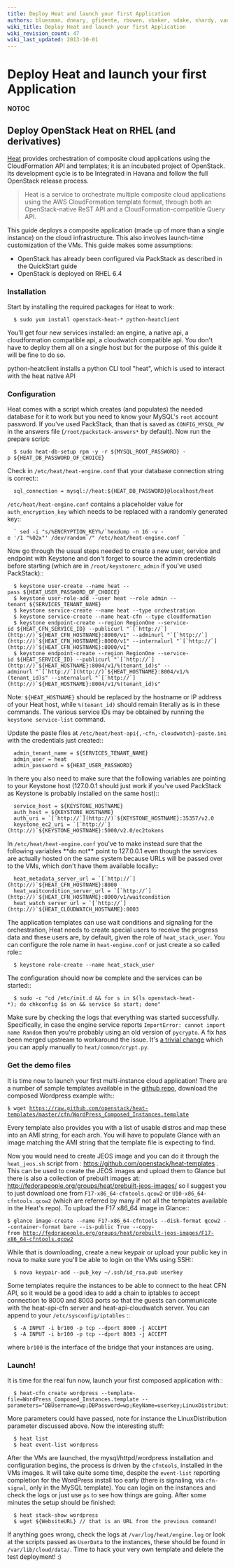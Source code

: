```yaml
---
title: Deploy Heat and launch your first Application
authors: bluesman, dneary, gfidente, rbowen, sbaker, sdake, shardy, vaneldik, zaneb
wiki_title: Deploy Heat and launch your first Application
wiki_revision_count: 47
wiki_last_updated: 2013-10-01
---
```


# Deploy Heat and launch your first Application

__NOTOC__

## Deploy OpenStack Heat on RHEL (and derivatives)

[Heat](http://wiki.openstack.org/wiki/Heat) provides orchestration of composite cloud applications using the CloudFormation API and templates; it is an incubated project of OpenStack. Its development cycle is to be Integrated in Havana and follow the full OpenStack release process.

> Heat is a service to orchestrate multiple composite cloud applications using the AWS CloudFormation template format, through both an OpenStack-native ReST API and a CloudFormation-compatible Query API.

This guide deploys a composite application (made up of more than a single instance) on the cloud infrastructure. This also involves launch-time customization of the VMs. This guide makes some assumptions:

*   OpenStack has already been configured via PackStack as described in the QuickStart guide
*   OpenStack is deployed on RHEL 6.4

### Installation

Start by installing the required packages for Heat to work:

      $ sudo yum install openstack-heat-* python-heatclient

You'll get four new services installed: an engine, a native api, a cloudformation compatible api, a cloudwatch compatible api. You don't have to deploy them all on a single host but for the purpose of this guide it will be fine to do so.

python-heatclient installs a python CLI tool "heat", which is used to interact with the heat native API

### Configuration

Heat comes with a script which creates (and populates) the needed database for it to work but you need to know your MySQL's `root` account password. If you've used PackStack, than that is saved as `CONFIG_MYSQL_PW` in the answers file (`/root/packstack-answers*` by default). Now run the prepare script:

      $ sudo heat-db-setup rpm -y -r ${MYSQL_ROOT_PASSWORD} -p ${HEAT_DB_PASSWORD_OF_CHOICE}

Check in `/etc/heat/heat-engine.conf` that your database connection string is correct::

      sql_connection = mysql://heat:${HEAT_DB_PASSWORD}@localhost/heat

`/etc/heat/heat-engine.conf` contains a placeholder value for `auth_encryption_key` which needs to be replaced with a randomly generated key::

      ` sed -i "s/%ENCRYPTION_KEY%/`hexdump -n 16 -v -e '/1 "%02x"' /dev/random`/" /etc/heat/heat-engine.conf `

Now go through the usual steps needed to create a new user, service and endpoint with Keystone and don't forget to source the admin credentials before starting (which are in `/root/keystonerc_admin` if you've used PackStack)::

      $ keystone user-create --name heat --pass ${HEAT_USER_PASSWORD_OF_CHOICE}
      $ keystone user-role-add --user heat --role admin --tenant ${SERVICES_TENANT_NAME}
      $ keystone service-create --name heat --type orchestration
      $ keystone service-create --name heat-cfn --type cloudformation
      $ keystone endpoint-create --region RegionOne --service-id ${HEAT_CFN_SERVICE_ID} --publicurl "`[`http://`](http://)`${HEAT_CFN_HOSTNAME}:8000/v1" --adminurl "`[`http://`](http://)`${HEAT_CFN_HOSTNAME}:8000/v1" --internalurl "`[`http://`](http://)`${HEAT_CFN_HOSTNAME}:8000/v1"
      $ keystone endpoint-create --region RegionOne --service-id ${HEAT_SERVICE_ID} --publicurl "`[`http://`](http://)`${HEAT_HOSTNAME}:8004/v1/%(tenant_id)s" --adminurl "`[`http://`](http://)`${HEAT_HOSTNAME}:8004/v1/%(tenant_id)s" --internalurl "`[`http://`](http://)`${HEAT_HOSTNAME}:8004/v1/%(tenant_id)s"

Note: `${HEAT_HOSTNAME}` should be replaced by the hostname or IP address of your Heat host, while `%(tenant_id)` should remain literally as is in these commands. The various service IDs may be obtained by running the `keystone service-list` command.

Update the paste files at `/etc/heat/heat-api{,-cfn,-cloudwatch}-paste.ini` with the credentials just created::

      admin_tenant_name = ${SERVICES_TENANT_NAME}
      admin_user = heat
      admin_password = ${HEAT_USER_PASSWORD}

In there you also need to make sure that the following variables are pointing to your Keystone host (127.0.0.1 should just work if you've used PackStack as Keystone is probably installed on the same host)::

      service_host = ${KEYSTONE_HOSTNAME}
      auth_host = ${KEYSTONE_HOSTNAME}
      auth_uri = `[`http://`](http://)`${KEYSTONE_HOSTNAME}:35357/v2.0
      keystone_ec2_uri = `[`http://`](http://)`${KEYSTONE_HOSTNAME}:5000/v2.0/ec2tokens

In `/etc/heat/heat-engine.conf` you've to make instead sure that the following variables \*\*do not\*\* point to 127.0.0.1 even though the services are actually hosted on the same system because URLs will be passed over to the VMs, which don't have them available locally::

      heat_metadata_server_url = `[`http://`](http://)`${HEAT_CFN_HOSTNAME}:8000
      heat_waitcondition_server_url = `[`http://`](http://)`${HEAT_CFN_HOSTNAME}:8000/v1/waitcondition
      heat_watch_server_url = `[`http://`](http://)`${HEAT_CLOUDWATCH_HOSTNAME}:8003

The application templates can use wait conditions and signaling for the orchestration, Heat needs to create special users to receive the progress data and these users are, by default, given the role of `heat_stack_user`. You can configure the role name in `heat-engine.conf` or just create a so called role::

      $ keystone role-create --name heat_stack_user

The configuration should now be complete and the services can be started::

      $ sudo -c "cd /etc/init.d && for s in $(ls openstack-heat-*); do chkconfig $s on && service $s start; done"

Make sure by checking the logs that everything was started successfully. Specifically, in case the engine service reports `ImportError: cannot import name Random` then you're probably using an old version of `pycrypto`. A fix has been merged upstream to workaround the issue. It's [a trivial change](https://review.openstack.org/#/c/26759/) which you can apply manually to `heat/common/crypt.py`.

### Get the demo files

It is time now to launch your first multi-instance cloud application! There are a number of sample templates available in the [github repo](https://github.com/openstack/heat), download the composed Wordpress example with::

`$ wget `[`https://raw.github.com/openstack/heat-templates/master/cfn/WordPress_Composed_Instances.template`](https://raw.github.com/openstack/heat-templates/master/cfn/WordPress_Composed_Instances.template)

Every template also provides you with a list of usable distros and map these into an AMI string, for each arch. You will have to populate Glance with an image matching the AMI string that the template file is expecting to find.

Now you would need to create JEOS image and you can do it through the `heat_jeos.sh` script from : <https://github.com/openstack/heat-templates> . This can be used to create the JEOS images and upload them to Glance but there is also a collection of prebuilt images at: <http://fedorapeople.org/groups/heat/prebuilt-jeos-images/> so I suggest you to just download one from `F17-x86_64-cfntools.qcow2` or `U10-x86_64-cfntools.qcow2` (which are referred by many if not all the templates available in the Heat's repo). To upload the F17 x86_64 image in Glance::

`$ glance image-create --name F17-x86_64-cfntools --disk-format qcow2 --container-format bare --is-public True --copy-from `[`http://fedorapeople.org/groups/heat/prebuilt-jeos-images/F17-x86_64-cfntools.qcow2`](http://fedorapeople.org/groups/heat/prebuilt-jeos-images/F17-x86_64-cfntools.qcow2)

While that is downloading, create a new keypair or upload your public key in nova to make sure you'll be able to login on the VMs using SSH::

      $ nova keypair-add --pub_key ~/.ssh/id_rsa.pub userkey

Some templates require the instances to be able to connect to the heat CFN API, so it would be a good idea to add a chain to iptables to accept connection to 8000 and 8003 ports so that the guests can communicate with the heat-api-cfn server and heat-api-cloudwatch server. You can append to your `/etc/sysconfig/iptables` ::

      $ -A INPUT -i br100 -p tcp --dport 8000 -j ACCEPT
      $ -A INPUT -i br100 -p tcp --dport 8003 -j ACCEPT

where `br100` is the interface of the bridge that your instances are using.

### Launch!

It is time for the real fun now, launch your first composed application with::

      $ heat-cfn create wordpress --template-file=WordPress_Composed_Instances.template --parameters="DBUsername=wp;DBPassword=wp;KeyName=userkey;LinuxDistribution=F17"

More parameters could have passed, note for instance the LinuxDistribution parameter discussed above. Now the interesting stuff:

      $ heat list
      $ heat event-list wordpress

After the VMs are launched, the mysql/httpd/wordpress installation and configuration begins, the process is driven by the `cfntools`, installed in the VMs images. It will take quite some time, despite the `event-list` reporting completion for the WordPress install too early (there is signaling, via `cfn-signal`, only in the MySQL template). You can login on the instances and check the logs or just use `ps` to see how things are going. After some minutes the setup should be finished:

      $ heat stack-show wordpress
      $ wget ${WebsiteURL} // that is an URL from the previous command!

If anything goes wrong, check the logs at `/var/log/heat/engine.log` or look at the scripts passed as `UserData` to the instances, these should be found in `/var/lib/cloud/data/`. Time to hack your very own template and delete the test deployment! :)
